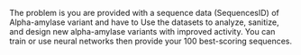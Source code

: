 The problem is you are provided with a sequence data (SequencesID) of Alpha-amylase variant and have to Use the datasets to analyze, sanitize, and design new alpha-amylase variants with improved activity. You can train or use neural networks then provide your 100 best-scoring sequences.
